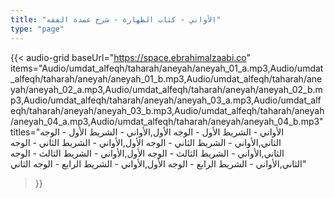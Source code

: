 ```yaml
---
title: "الأواني - كتاب الطهارة - شرح عمدة الفقه"
type: "page"
---
```


{{< audio-grid 
  baseUrl="https://space.ebrahimalzaabi.co"
  items="Audio/umdat_alfeqh/taharah/aneyah/aneyah_01_a.mp3,Audio/umdat_alfeqh/taharah/aneyah/aneyah_01_b.mp3,Audio/umdat_alfeqh/taharah/aneyah/aneyah_02_a.mp3,Audio/umdat_alfeqh/taharah/aneyah/aneyah_02_b.mp3,Audio/umdat_alfeqh/taharah/aneyah/aneyah_03_a.mp3,Audio/umdat_alfeqh/taharah/aneyah/aneyah_03_b.mp3,Audio/umdat_alfeqh/taharah/aneyah/aneyah_04_a.mp3,Audio/umdat_alfeqh/taharah/aneyah/aneyah_04_b.mp3"
  titles="الأواني - الشريط الأول - الوجه الأول,الأواني - الشريط الأول - الوجه الثاني,الأواني - الشريط الثاني - الوجه الأول,الأواني - الشريط الثاني - الوجه الثاني,الأواني - الشريط الثالث - الوجه الأول,الأواني - الشريط الثالث - الوجه الثاني,الأواني - الشريط الرابع - الوجه الأول,الأواني - الشريط الرابع - الوجه الثاني"
>}} 
